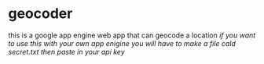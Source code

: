 # geocoder
this is a google app engine web app that can geocode a location
*if you want to use this with your own app enigine you will have to make a file cald secret.txt then paste in your api key*